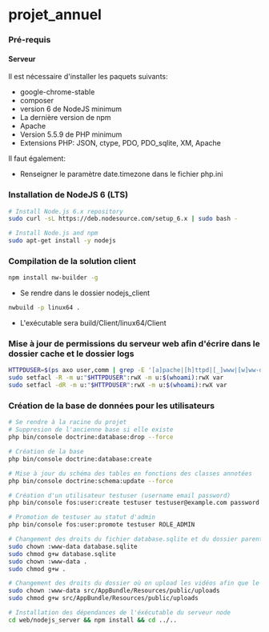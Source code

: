# projet_annuel
### Pré-requis
#### Serveur
Il est nécessaire d'installer les paquets suivants:
- google-chrome-stable
- composer
- version 6 de NodeJS minimum
- La dernière version de npm
- Apache
- Version 5.5.9 de PHP minimum
- Extensions PHP: JSON, ctype, PDO, PDO_sqlite, XM, Apache

Il faut également:
- Renseigner le paramètre date.timezone dans le fichier php.ini

### Installation de NodeJS 6 (LTS)
```sh
# Install Node.js 6.x repository
sudo curl -sL https://deb.nodesource.com/setup_6.x | sudo bash -

# Install Node.js and npm
sudo apt-get install -y nodejs
```

### Compilation de la solution client
```sh
npm install nw-builder -g
```
- Se rendre dans le dossier nodejs_client
```sh
nwbuild -p linux64 .
```
- L'exécutable sera build/Client/linux64/Client

### Mise à jour de permissions du serveur web afin d'écrire dans le dossier cache et le dossier logs
```sh
HTTPDUSER=$(ps axo user,comm | grep -E '[a]pache|[h]ttpd|[_]www|[w]ww-data|[n]ginx' | grep -v root | head -1 | cut -d\  -f1)
sudo setfacl -R -m u:"$HTTPDUSER":rwX -m u:$(whoami):rwX var
sudo setfacl -dR -m u:"$HTTPDUSER":rwX -m u:$(whoami):rwX var
```
### Création de la base de données pour les utilisateurs
```sh
# Se rendre à la racine du projet
# Suppresion de l'ancienne base si elle existe
php bin/console doctrine:database:drop --force

# Création de la base
php bin/console doctrine:database:create

# Mise à jour du schéma des tables en fonctions des classes annotées
php bin/console doctrine:schema:update --force

# Création d'un utilisateur testuser (username email password)
php bin/console fos:user:create testuser testuser@example.com password

# Promotion de testuser au statut d'admin
php bin/console fos:user:promote testuser ROLE_ADMIN

# Changement des droits du fichier database.sqlite et du dossier parent afin que le serveur web puisse y écrire
sudo chown :www-data database.sqlite
sudo chmod g+w database.sqlite
sudo chown :www-data .
sudo chmod g+w .

# Changement des droits du dossier où on upload les vidéos afin que le serveur web puisse y écrire
sudo chown :www-data src/AppBundle/Resources/public/uploads
sudo chmod g+w src/AppBundle/Resources/public/uploads

# Installation des dépendances de l'éxécutable du serveur node
cd web/nodejs_server && npm install && cd ../..
```
